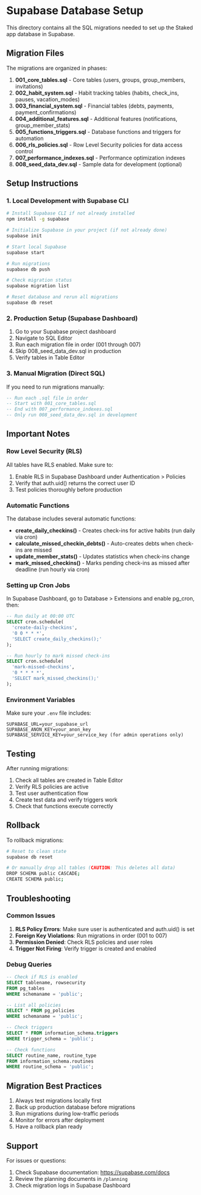 # Supabase Database Setup

This directory contains all the SQL migrations needed to set up the Staked app database in Supabase.

## Migration Files

The migrations are organized in phases:

1. **001_core_tables.sql** - Core tables (users, groups, group_members, invitations)
2. **002_habit_system.sql** - Habit tracking tables (habits, check_ins, pauses, vacation_modes)
3. **003_financial_system.sql** - Financial tables (debts, payments, payment_confirmations)
4. **004_additional_features.sql** - Additional features (notifications, group_member_stats)
5. **005_functions_triggers.sql** - Database functions and triggers for automation
6. **006_rls_policies.sql** - Row Level Security policies for data access control
7. **007_performance_indexes.sql** - Performance optimization indexes
8. **008_seed_data_dev.sql** - Sample data for development (optional)

## Setup Instructions

### 1. Local Development with Supabase CLI

```bash
# Install Supabase CLI if not already installed
npm install -g supabase

# Initialize Supabase in your project (if not already done)
supabase init

# Start local Supabase
supabase start

# Run migrations
supabase db push

# Check migration status
supabase migration list

# Reset database and rerun all migrations
supabase db reset
```

### 2. Production Setup (Supabase Dashboard)

1. Go to your Supabase project dashboard
2. Navigate to SQL Editor
3. Run each migration file in order (001 through 007)
4. Skip 008_seed_data_dev.sql in production
5. Verify tables in Table Editor

### 3. Manual Migration (Direct SQL)

If you need to run migrations manually:

```sql
-- Run each .sql file in order
-- Start with 001_core_tables.sql
-- End with 007_performance_indexes.sql
-- Only run 008_seed_data_dev.sql in development
```

## Important Notes

### Row Level Security (RLS)

All tables have RLS enabled. Make sure to:
1. Enable RLS in Supabase Dashboard under Authentication > Policies
2. Verify that auth.uid() returns the correct user ID
3. Test policies thoroughly before production

### Automatic Functions

The database includes several automatic functions:
- **create_daily_checkins()** - Creates check-ins for active habits (run daily via cron)
- **calculate_missed_checkin_debts()** - Auto-creates debts when check-ins are missed
- **update_member_stats()** - Updates statistics when check-ins change
- **mark_missed_checkins()** - Marks pending check-ins as missed after deadline (run hourly via cron)

### Setting up Cron Jobs

In Supabase Dashboard, go to Database > Extensions and enable pg_cron, then:

```sql
-- Run daily at 00:00 UTC
SELECT cron.schedule(
  'create-daily-checkins',
  '0 0 * * *',
  'SELECT create_daily_checkins();'
);

-- Run hourly to mark missed check-ins
SELECT cron.schedule(
  'mark-missed-checkins',
  '0 * * * *',
  'SELECT mark_missed_checkins();'
);
```

### Environment Variables

Make sure your `.env` file includes:

```env
SUPABASE_URL=your_supabase_url
SUPABASE_ANON_KEY=your_anon_key
SUPABASE_SERVICE_KEY=your_service_key (for admin operations only)
```

## Testing

After running migrations:

1. Check all tables are created in Table Editor
2. Verify RLS policies are active
3. Test user authentication flow
4. Create test data and verify triggers work
5. Check that functions execute correctly

## Rollback

To rollback migrations:

```bash
# Reset to clean state
supabase db reset

# Or manually drop all tables (CAUTION: This deletes all data)
DROP SCHEMA public CASCADE;
CREATE SCHEMA public;
```

## Troubleshooting

### Common Issues

1. **RLS Policy Errors**: Make sure user is authenticated and auth.uid() is set
2. **Foreign Key Violations**: Run migrations in order (001 to 007)
3. **Permission Denied**: Check RLS policies and user roles
4. **Trigger Not Firing**: Verify trigger is created and enabled

### Debug Queries

```sql
-- Check if RLS is enabled
SELECT tablename, rowsecurity 
FROM pg_tables 
WHERE schemaname = 'public';

-- List all policies
SELECT * FROM pg_policies 
WHERE schemaname = 'public';

-- Check triggers
SELECT * FROM information_schema.triggers 
WHERE trigger_schema = 'public';

-- Check functions
SELECT routine_name, routine_type 
FROM information_schema.routines 
WHERE routine_schema = 'public';
```

## Migration Best Practices

1. Always test migrations locally first
2. Back up production database before migrations
3. Run migrations during low-traffic periods
4. Monitor for errors after deployment
5. Have a rollback plan ready

## Support

For issues or questions:
1. Check Supabase documentation: https://supabase.com/docs
2. Review the planning documents in `/planning`
3. Check migration logs in Supabase Dashboard